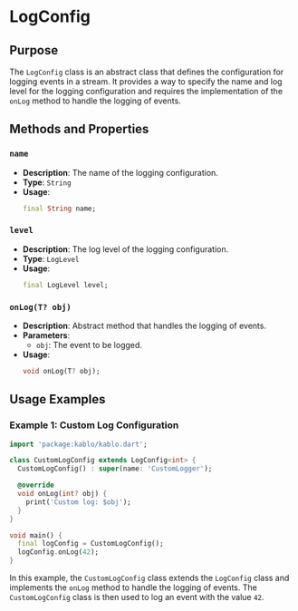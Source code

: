 # LogConfig

## Purpose

The `LogConfig` class is an abstract class that defines the configuration for logging events in a stream. It provides a way to specify the name and log level for the logging configuration and requires the implementation of the `onLog` method to handle the logging of events.

## Methods and Properties

### `name`

- **Description**: The name of the logging configuration.
- **Type**: `String`
- **Usage**:
  ```dart
  final String name;
  ```

### `level`

- **Description**: The log level of the logging configuration.
- **Type**: `LogLevel`
- **Usage**:
  ```dart
  final LogLevel level;
  ```

### `onLog(T? obj)`

- **Description**: Abstract method that handles the logging of events.
- **Parameters**:
  - `obj`: The event to be logged.
- **Usage**:
  ```dart
  void onLog(T? obj);
  ```

## Usage Examples

### Example 1: Custom Log Configuration

```dart
import 'package:kablo/kablo.dart';

class CustomLogConfig extends LogConfig<int> {
  CustomLogConfig() : super(name: 'CustomLogger');

  @override
  void onLog(int? obj) {
    print('Custom log: $obj');
  }
}

void main() {
  final logConfig = CustomLogConfig();
  logConfig.onLog(42);
}
```

In this example, the `CustomLogConfig` class extends the `LogConfig` class and implements the `onLog` method to handle the logging of events. The `CustomLogConfig` class is then used to log an event with the value `42`.
